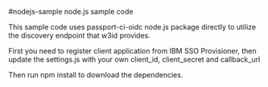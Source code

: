 #nodejs-sample
node.js sample code

This sample code uses passport-ci-oidc node.js package directly to utilize the discovery endpoint that w3id provides.

First you need to register client application from IBM SSO Provisioner, then update the settings.js with your own client_id, client_secret and callback_url

Then run npm install to download the dependencies.
